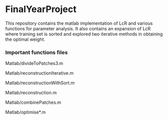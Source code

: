 FinalYearProject
================

This repository contains the matlab implementation of LcR and various functions for parameter analysis.
It also contains an expansion of LcR where training set is sorted and explored two iterative methods in obtaining the optimal weight.

### Important functions files
Matlab/divideToPatches3.m

Matlab/reconstructionIterative.m	

Matlab/reconstructionWithSort.m

Matlab/reconstruction.m

Matlab/combinePatches.m

Matlab/optimise*.m
